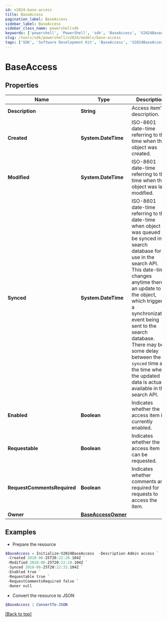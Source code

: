 ```yaml
---
id: v2024-base-access
title: BaseAccess
pagination_label: BaseAccess
sidebar_label: BaseAccess
sidebar_class_name: powershellsdk
keywords: ['powershell', 'PowerShell', 'sdk', 'BaseAccess', 'V2024BaseAccess']
slug: /tools/sdk/powershell/v2024/models/base-access
tags: ['SDK', 'Software Development Kit', 'BaseAccess', 'V2024BaseAccess']
---
```


# BaseAccess

## Properties

| Name | Type | Description | Notes |
| --- | --- | --- | --- |
| **Description** | **String** | Access item's description. | [optional] |
| **Created** | **System.DateTime** | ISO-8601 date-time referring to the time when the object was created. | [optional] |
| **Modified** | **System.DateTime** | ISO-8601 date-time referring to the time when the object was last modified. | [optional] |
| **Synced** | **System.DateTime** | ISO-8601 date-time referring to the date-time when object was queued to be synced into search database for use in the search API. This date-time changes anytime there is an update to the object, which triggers a synchronization event being sent to the search database. There may be some delay between the `synced` time and the time when the updated data is actually available in the search API. | [optional] |
| **Enabled** | **Boolean** | Indicates whether the access item is currently enabled. | [optional] [default to $false] |
| **Requestable** | **Boolean** | Indicates whether the access item can be requested. | [optional] [default to $true] |
| **RequestCommentsRequired** | **Boolean** | Indicates whether comments are required for requests to access the item. | [optional] [default to $false] |
| **Owner** | [**BaseAccessOwner**](base-access-owner) |  | [optional] |

## Examples

- Prepare the resource

```powershell
$BaseAccess = Initialize-V2024BaseAccess  -Description Admin access `
 -Created 2018-06-25T20:22:28.104Z `
 -Modified 2018-06-25T20:22:28.104Z `
 -Synced 2018-06-25T20:22:33.104Z `
 -Enabled true `
 -Requestable true `
 -RequestCommentsRequired false `
 -Owner null
```

- Convert the resource to JSON

```powershell
$BaseAccess | ConvertTo-JSON
```

[[Back to top]](#)
